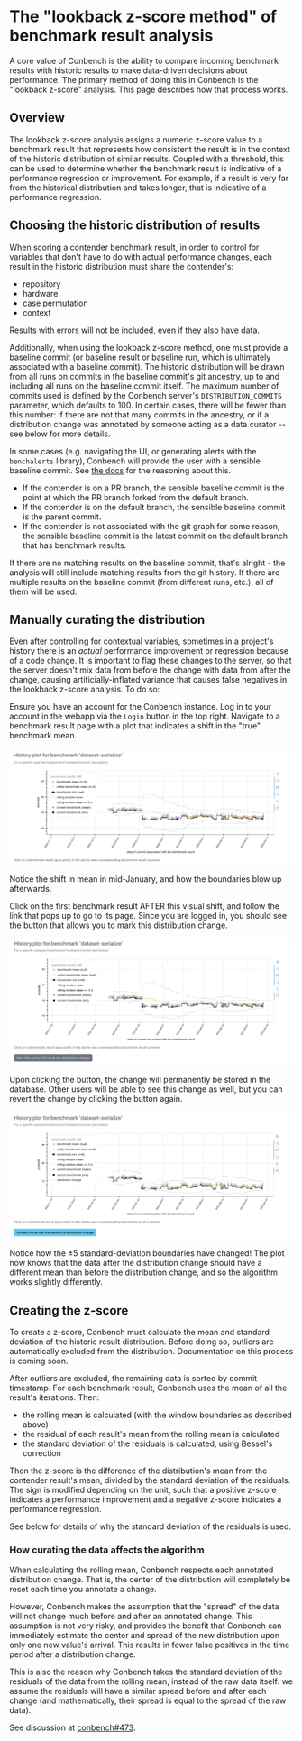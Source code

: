 # The "lookback z-score method" of benchmark result analysis

A core value of Conbench is the ability to compare incoming benchmark results with historic results to make data-driven decisions about performance.
The primary method of doing this in Conbench is the "lookback z-score" analysis.
This page describes how that process works.

## Overview

The lookback z-score analysis assigns a numeric z-score value to a benchmark result that represents how consistent the result is in the context of the historic distribution of similar results.
Coupled with a threshold, this can be used to determine whether the benchmark result is indicative of a performance regression or improvement.
For example, if a result is very far from the historical distribution and takes longer, that is indicative of a performance regression.

## Choosing the historic distribution of results

When scoring a contender benchmark result, in order to control for variables that don't have to do with actual performance changes, each result in the historic distribution must share the contender's:

- repository
- hardware
- case permutation
- context

Results with errors will not be included, even if they also have data.

Additionally, when using the lookback z-score method, one must provide a baseline commit (or baseline result or baseline run, which is ultimately associated with a baseline commit).
The historic distribution will be drawn from all runs on commits in the baseline commit's git ancestry, up to and including all runs on the baseline commit itself.
The maximum number of commits used is defined by the Conbench server's `DISTRIBUTION_COMMITS` parameter, which defaults to 100.
In certain cases, there will be fewer than this number: if there are not that many commits in the ancestry, or if a distribution change was annotated by someone acting as a data curator -- see below for more details.

In some cases (e.g. navigating the UI, or generating alerts with the `benchalerts` library), Conbench will provide the user with a sensible baseline commit.
See [the docs](https://conbench.github.io/conbench/pages/benchmarking_and_the_dev_process.html) for the reasoning about this.

- If the contender is on a PR branch, the sensible baseline commit is the point at which the PR branch forked from the default branch.
- If the contender is on the default branch, the sensible baseline commit is the parent commit.
- If the contender is not associated with the git graph for some reason, the sensible baseline commit is the latest commit on the default branch that has benchmark results.

If there are no matching results on the baseline commit, that's alright - the analysis will still include matching results from the git history.
If there are multiple results on the baseline commit (from different runs, etc.), all of them will be used.

## Manually curating the distribution

Even after controlling for contextual variables, sometimes in a project's history there is an _actual_ performance improvement or regression because of a code change.
It is important to flag these changes to the server, so that the server doesn't mix data from before the change with data from after the change, causing artificially-inflated variance that causes false negatives in the lookback z-score analysis.
To do so:

Ensure you have an account for the Conbench instance.
Log in to your account in the webapp via the `Login` button in the top right.
Navigate to a benchmark result page with a plot that indicates a shift in the "true" benchmark mean.

![weird plot](img/weird_plot.png)

Notice the shift in mean in mid-January, and how the boundaries blow up afterwards.

Click on the first benchmark result AFTER this visual shift, and follow the link that pops up to go to its page.
Since you are logged in, you should see the button that allows you to mark this distribution change.

![plot with button](img/plot_with_button.png)

Upon clicking the button, the change will permanently be stored in the database.
Other users will be able to see this change as well, but you can revert the change by clicking the button again.

![clicked button](img/clicked_button.png)

Notice how the ±5 standard-deviation boundaries have changed!
The plot now knows that the data after the distribution change should have a different mean than before the distribution change, and so the algorithm works slightly differently.

## Creating the z-score

To create a z-score, Conbench must calculate the mean and standard deviation of the historic result distribution.
Before doing so, outliers are automatically excluded from the distribution.
Documentation on this process is coming soon.

After outliers are excluded, the remaining data is sorted by commit timestamp.
For each benchmark result, Conbench uses the mean of all the result's iterations.
Then:

- the rolling mean is calculated (with the window boundaries as described above)
- the residual of each result's mean from the rolling mean is calculated
- the standard deviation of the residuals is calculated, using Bessel's correction

Then the z-score is the difference of the distribution's mean from the contender result's mean, divided by the standard deviation of the residuals.
The sign is modified depending on the unit, such that a positive z-score indicates a performance improvement and a negative z-score indicates a performance regression.

See below for details of why the standard deviation of the residuals is used.

### How curating the data affects the algorithm

When calculating the rolling mean, Conbench respects each annotated distribution change.
That is, the center of the distribution will completely be reset each time you annotate a change.

However, Conbench makes the assumption that the "spread" of the data will not change much before and after an annotated change.
This assumption is not very risky, and provides the benefit that Conbench can immediately estimate the center and spread of the new distribution upon only one new value's arrival.
This results in fewer false positives in the time period after a distribution change.

This is also the reason why Conbench takes the standard deviation of the residuals of the data from the rolling mean, instead of the raw data itself: we assume the residuals will have a similar spread before and after each change (and mathematically, their spread is equal to the spread of the raw data).

See discussion at [conbench#473](https://github.com/conbench/conbench/issues/473).
